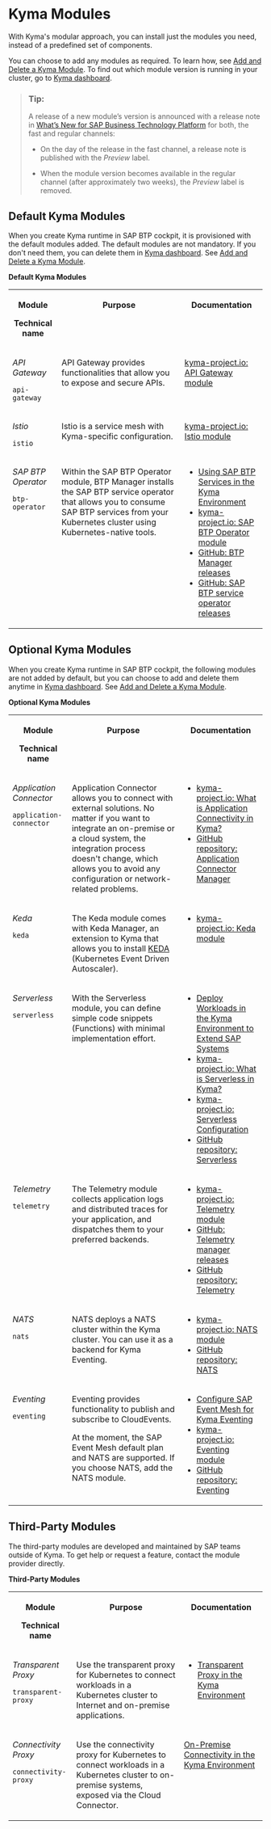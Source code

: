 <!-- loio0dda141a58d54f29a860a4b3164bf4a9 -->

# Kyma Modules

With Kyma's modular approach, you can install just the modules you need, instead of a predefined set of components.



You can choose to add any modules as required. To learn how, see [Add and Delete a Kyma Module](../50-administration-and-ops/add-and-delete-a-kyma-module-1b548e9.md#loio1b548e9ad4744b978b8b595288b0cb5c). To find out which module version is running in your cluster, go to [Kyma dashboard](https://dashboard.kyma.cloud.sap/clusters).

> ### Tip:  
> A release of a new module’s version is announced with a release note in [What’s New for SAP Business Technology Platform](https://help.sap.com/whats-new/cf0cb2cb149647329b5d02aa96303f56?locale=en-US&version=Cloud) for both, the fast and regular channels:
> 
> -   On the day of the release in the fast channel, a release note is published with the *Preview* label.
> 
> -   When the module version becomes available in the regular channel \(after approximately two weeks\), the *Preview* label is removed.



<a name="loio0dda141a58d54f29a860a4b3164bf4a9__section_y2m_kzd_nzb"/>

## Default Kyma Modules

When you create Kyma runtime in SAP BTP cockpit, it is provisioned with the default modules added. The default modules are not mandatory. If you don't need them, you can delete them in [Kyma dashboard](https://dashboard.kyma.cloud.sap/clusters). See [Add and Delete a Kyma Module](../50-administration-and-ops/add-and-delete-a-kyma-module-1b548e9.md#loio1b548e9ad4744b978b8b595288b0cb5c).

**Default Kyma Modules**


<table>
<tr>
<th valign="top">

Module

Technical name

</th>
<th valign="top">

Purpose

</th>
<th valign="top">

Documentation

</th>
</tr>
<tr>
<td valign="top">

*API Gateway*

`api-gateway`

</td>
<td valign="top">

API Gateway provides functionalities that allow you to expose and secure APIs.

</td>
<td valign="top">

[kyma-project.io: API Gateway module](https://kyma-project.io/#/api-gateway/user/README)

</td>
</tr>
<tr>
<td valign="top">

*Istio*

`istio`

</td>
<td valign="top">

Istio is a service mesh with Kyma-specific configuration.

</td>
<td valign="top">

[kyma-project.io: Istio module](http://kyma-project.io/#/istio/user/README)

</td>
</tr>
<tr>
<td valign="top">

*SAP BTP Operator*

`btp-operator`

</td>
<td valign="top">

Within the SAP BTP Operator module, BTP Manager installs the SAP BTP service operator that allows you to consume SAP BTP services from your Kubernetes cluster using Kubernetes-native tools.

</td>
<td valign="top">

-   [Using SAP BTP Services in the Kyma Environment](../30-development/using-sap-btp-services-in-the-kyma-environment-ea4dd81.md#loioea4dd81e49254dd482d32e3c20f4477a)
-   [kyma-project.io: SAP BTP Operator module](https://kyma-project.io/#/btp-manager/user/README)
-   [GitHub: BTP Manager releases](https://github.com/kyma-project/btp-manager/releases)
-   [GitHub: SAP BTP service operator releases](https://github.com/SAP/sap-btp-service-operator/releases)



</td>
</tr>
</table>



<a name="loio0dda141a58d54f29a860a4b3164bf4a9__section_zty_yc2_lzb"/>

## Optional Kyma Modules

When you create Kyma runtime in SAP BTP cockpit, the following modules are not added by default, but you can choose to add and delete them anytime in [Kyma dashboard](https://dashboard.kyma.cloud.sap/clusters). See [Add and Delete a Kyma Module](../50-administration-and-ops/add-and-delete-a-kyma-module-1b548e9.md#loio1b548e9ad4744b978b8b595288b0cb5c).

**Optional Kyma Modules**


<table>
<tr>
<th valign="top">

Module

Technical name

</th>
<th valign="top">

Purpose

</th>
<th valign="top">

Documentation

</th>
</tr>
<tr>
<td valign="top">

*Application Connector*

`application-connector`

</td>
<td valign="top">

Application Connector allows you to connect with external solutions. No matter if you want to integrate an on-premise or a cloud system, the integration process doesn't change, which allows you to avoid any configuration or network-related problems.

</td>
<td valign="top">

-   [kyma-project.io: What is Application Connectivity in Kyma?](https://kyma-project.io/#/application-connector-manager/user/README)
-   [GitHub repository: Application Connector Manager](https://github.com/kyma-project/application-connector-manager) 



</td>
</tr>
<tr>
<td valign="top">

*Keda*

`keda`

</td>
<td valign="top">

The Keda module comes with Keda Manager, an extension to Kyma that allows you to install [KEDA](https://keda.sh) \(Kubernetes Event Driven Autoscaler\).

</td>
<td valign="top">

-   [kyma-project.io: Keda module](https://kyma-project.io/#/keda-manager/user/README)



</td>
</tr>
<tr>
<td valign="top">

*Serverless*

`serverless`

</td>
<td valign="top">

With the Serverless module, you can define simple code snippets \(Functions\) with minimal implementation effort.

</td>
<td valign="top">

-   [Deploy Workloads in the Kyma Environment to Extend SAP Systems](../30-development/deploy-workloads-in-the-kyma-environment-to-extend-sap-systems-fe4ba5b.md)
-   [kyma-project.io: What is Serverless in Kyma?](https://kyma-project.io/#/serverless-manager/user/README)
-   [kyma-project.io: Serverless Configuration](https://kyma-project.io/#/serverless-manager/user/00-20-configure-serverless)
-   [GitHub repository: Serverless](https://github.com/kyma-project/serverless-manager)



</td>
</tr>
<tr>
<td valign="top">

*Telemetry*

`telemetry`

</td>
<td valign="top">

The Telemetry module collects application logs and distributed traces for your application, and dispatches them to your preferred backends.

</td>
<td valign="top">

-   [kyma-project.io: Telemetry module](https://kyma-project.io/#/telemetry-manager/user/README)
-   [GitHub: Telemetry manager releases](https://github.com/kyma-project/telemetry-manager/releases)
-   [GitHub repository: Telemetry](https://github.com/kyma-project/telemetry-manager)



</td>
</tr>
<tr>
<td valign="top">

*NATS*

`nats`

</td>
<td valign="top">

NATS deploys a NATS cluster within the Kyma cluster. You can use it as a backend for Kyma Eventing.

</td>
<td valign="top">

-   [kyma-project.io: NATS module](https://kyma-project.io/#/nats-manager/user/README)
-   [GitHub repository: NATS](https://github.com/kyma-project/nats-manager)



</td>
</tr>
<tr>
<td valign="top">

*Eventing*

`eventing`

</td>
<td valign="top">

Eventing provides functionality to publish and subscribe to CloudEvents.

At the moment, the SAP Event Mesh default plan and NATS are supported. If you choose NATS, add the NATS module.

</td>
<td valign="top">

-   [Configure SAP Event Mesh for Kyma Eventing](../30-development/configure-sap-event-mesh-for-kyma-eventing-407d126.md)
-   [kyma-project.io: Eventing module](https://kyma-project.io/#/eventing-manager/user/README)
-   [GitHub repository: Eventing](https://github.com/kyma-project/eventing-manager) 



</td>
</tr>
</table>



<a name="loio0dda141a58d54f29a860a4b3164bf4a9__section_jcm_gyz_jxb"/>

## Third-Party Modules

The third-party modules are developed and maintained by SAP teams outside of Kyma. To get help or request a feature, contact the module provider directly.

**Third-Party Modules**


<table>
<tr>
<th valign="top">

Module

Technical name

</th>
<th valign="top">

Purpose

</th>
<th valign="top">

Documentation

</th>
</tr>
<tr>
<td valign="top">

*Transparent Proxy*

`transparent-proxy`

</td>
<td valign="top">

Use the transparent proxy for Kubernetes to connect workloads in a Kubernetes cluster to Internet and on-premise applications.

</td>
<td valign="top">

-   [Transparent Proxy in the Kyma Environment](https://help.sap.com/docs/connectivity/sap-btp-connectivity-cf/transparent-proxy-in-kyma-environment?version=Cloud)



</td>
</tr>
<tr>
<td valign="top">

*Connectivity Proxy*

`connectivity-proxy`

</td>
<td valign="top">

Use the connectivity proxy for Kubernetes to connect workloads in a Kubernetes cluster to on-premise systems, exposed via the Cloud Connector.

</td>
<td valign="top">

[On-Premise Connectivity in the Kyma Environment](https://help.sap.com/docs/connectivity/sap-btp-connectivity-cf/on-premise-connectivity-in-kyma-environment?version=Cloud)

</td>
</tr>
</table>



